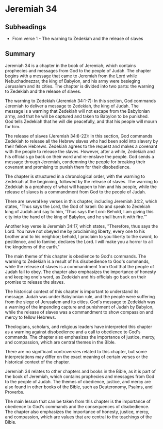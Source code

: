 # Jeremiah 34

## Subheadings

* From verse 1 - The warning to Zedekiah and the release of slaves

## Summary

Jeremiah 34 is a chapter in the book of Jeremiah, which contains prophecies and messages from God to the people of Judah. The chapter begins with a message that came to Jeremiah from the Lord while Nebuchadnezzar, the king of Babylon, and his army were besieging Jerusalem and its cities. The chapter is divided into two parts: the warning to Zedekiah and the release of slaves.

The warning to Zedekiah (Jeremiah 34:1-7):
In this section, God commands Jeremiah to deliver a message to Zedekiah, the king of Judah. The message is a warning that Zedekiah will not escape from the Babylonian army, and that he will be captured and taken to Babylon to be punished. God tells Zedekiah that he will die peacefully, and that his people will mourn for him.

The release of slaves (Jeremiah 34:8-22):
In this section, God commands Zedekiah to release all the Hebrew slaves who had been sold into slavery by their fellow Hebrews. Zedekiah agrees to the request and makes a covenant with the people to release the slaves. However, after a while, Zedekiah and his officials go back on their word and re-enslave the people. God sends a message through Jeremiah, condemning the people for breaking their covenant and promising to punish them for their disobedience.

The chapter is structured in a chronological order, with the warning to Zedekiah at the beginning, followed by the release of slaves. The warning to Zedekiah is a prophecy of what will happen to him and his people, while the release of slaves is a commandment from God to the people of Judah.

There are several key verses in this chapter, including Jeremiah 34:2, which states, "Thus says the Lord, the God of Israel: Go and speak to Zedekiah king of Judah and say to him, ‘Thus says the Lord: Behold, I am giving this city into the hand of the king of Babylon, and he shall burn it with fire.’"

Another key verse is Jeremiah 34:17, which states, "Therefore, thus says the Lord: You have not obeyed me by proclaiming liberty, every one to his brother and to his neighbor; behold, I proclaim to you liberty to the sword, to pestilence, and to famine, declares the Lord. I will make you a horror to all the kingdoms of the earth."

The main theme of this chapter is obedience to God's commands. The warning to Zedekiah is a result of his disobedience to God's commands, while the release of slaves is a commandment from God that the people of Judah fail to obey. The chapter also emphasizes the importance of honesty and keeping one's word, as Zedekiah and his officials go back on their promise to release the slaves.

The historical context of this chapter is important to understand its message. Judah was under Babylonian rule, and the people were suffering from the siege of Jerusalem and its cities. God's message to Zedekiah was a warning of the impending capture and punishment of Judah by Babylon, while the release of slaves was a commandment to show compassion and mercy to fellow Hebrews.

Theologians, scholars, and religious leaders have interpreted this chapter as a warning against disobedience and a call to obedience to God's commands. The chapter also emphasizes the importance of justice, mercy, and compassion, which are central themes in the Bible.

There are no significant controversies related to this chapter, but some interpretations may differ on the exact meaning of certain verses or the historical context of the chapter.

Jeremiah 34 relates to other chapters and books in the Bible, as it is part of the book of Jeremiah, which contains prophecies and messages from God to the people of Judah. The themes of obedience, justice, and mercy are also found in other books of the Bible, such as Deuteronomy, Psalms, and Proverbs.

The main lesson that can be taken from this chapter is the importance of obedience to God's commands and the consequences of disobedience. The chapter also emphasizes the importance of honesty, justice, mercy, and compassion, which are values that are central to the teachings of the Bible.